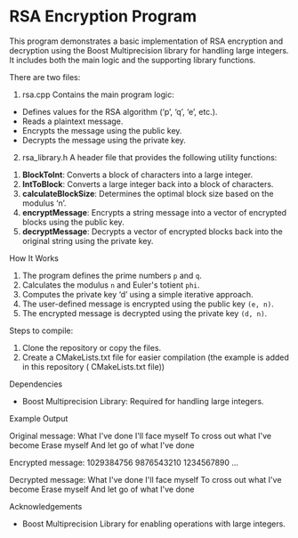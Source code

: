# RSA Encryption Program

This program demonstrates a basic implementation of RSA encryption and decryption using the Boost Multiprecision library for handling large integers. It includes both the main logic and the supporting library functions.

There are two files:

1) rsa.cpp
Contains the main program logic:
- Defines values for the RSA algorithm (‘p’, ‘q’, ‘e’, etc.).
- Reads a plaintext message.
- Encrypts the message using the public key.
- Decrypts the message using the private key.

2) rsa_library.h
A header file that provides the following utility functions:

1. **BlockToInt**: Converts a block of characters into a large integer.
2. **IntToBlock**: Converts a large integer back into a block of characters.
3. **calculateBlockSize**: Determines the optimal block size based on the modulus ‘n’.
4. **encryptMessage**: Encrypts a string message into a vector of encrypted blocks using the public key.
5. **decryptMessage**: Decrypts a vector of encrypted blocks back into the original string using the private key.

How It Works
1. The program defines the prime numbers `p` and `q`.
2. Calculates the modulus `n` and Euler's totient `phi`.
3. Computes the private key ‘d’ using a simple iterative approach.
4. The user-defined message is encrypted using the public key `(e, n)`.
5. The encrypted message is decrypted using the private key `(d, n)`.


 Steps to compile:
 1) Clone the repository or copy the files.
 2) Create a CMakeLists.txt file for easier compilation (the example is added in this repository ( CMakeLists.txt file))
 

Dependencies
- Boost Multiprecision Library: Required for handling large integers.

Example Output

Original message: What I've done I'll face myself To cross out what I've become Erase myself And let go of what I've done

Encrypted message: 1029384756 9876543210 1234567890 ...

Decrypted message: What I've done I'll face myself To cross out what I've become Erase myself And let go of what I've done


Acknowledgements
- Boost Multiprecision Library for enabling operations with large integers.
